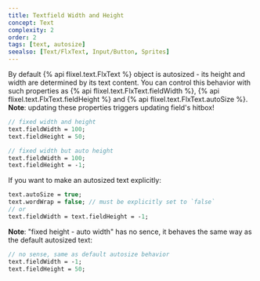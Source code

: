 ```yaml
---
title: Textfield Width and Height
concept: Text
complexity: 2
order: 2
tags: [text, autosize]
seealso: [Text/FlxText, Input/Button, Sprites]
---
```


By default {% api flixel.text.FlxText %} object is autosized - its height and width
are determined by its text content. You can control this behavior with such properties
as {% api flixel.text.FlxText.fieldWidth %}, {% api flixel.text.FlxText.fieldHeight %} and {% api flixel.text.FlxText.autoSize %}. **Note**: updating these properties triggers updating field's hitbox!

```haxe
// fixed width and height
text.fieldWidth = 100;
text.fieldHeight = 50;

// fixed width but auto height
text.fieldWidth = 100;
text.fieldHeight = -1;
```

If you want to make an autosized text explicitly:

```haxe
text.autoSize = true;
text.wordWrap = false; // must be explicitly set to `false`
// or
text.fieldWidth = text.fieldHeight = -1;
```

**Note**: "fixed height - auto width" has no sence, it behaves the same way
as the default autosized text:

```haxe
// no sense, same as default autosize behavior
text.fieldWidth = -1;
text.fieldHeight = 50;
```
